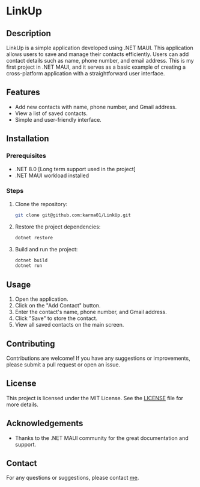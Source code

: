 # LinkUp

## Description
LinkUp is a simple application developed using .NET MAUI. This application allows users to save and manage their contacts efficiently. Users can add contact details such as name, phone number, and email address. This is my first project in .NET MAUI, and it serves as a basic example of creating a cross-platform application with a straightforward user interface.

## Features
- Add new contacts with name, phone number, and Gmail address.
- View a list of saved contacts.
- Simple and user-friendly interface.

## Installation

### Prerequisites
- .NET 8.0 [Long term support used in the project]
- .NET MAUI workload installed

### Steps
1. Clone the repository:
    ```bash
    git clone git@github.com:karma01/LinkUp.git
    ```
2. Restore the project dependencies:
    ```bash
    dotnet restore
    ```
3. Build and run the project:
    ```bash
    dotnet build
    dotnet run
    ```

## Usage
1. Open the application.
2. Click on the "Add Contact" button.
3. Enter the contact's name, phone number, and Gmail address.
4. Click "Save" to store the contact.
5. View all saved contacts on the main screen.

## Contributing
Contributions are welcome! If you have any suggestions or improvements, please submit a pull request or open an issue.

## License
This project is licensed under the MIT License. See the [LICENSE](LICENSE) file for more details.

## Acknowledgements
- Thanks to the .NET MAUI community for the great documentation and support.

## Contact
For any questions or suggestions, please contact [me](mailto:ps716573@gmail.com).

